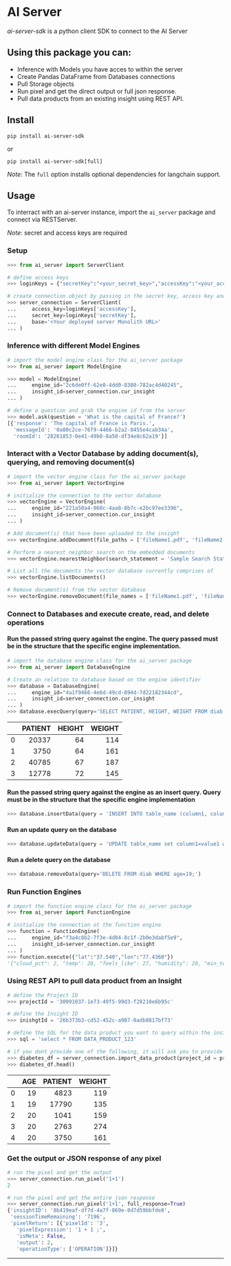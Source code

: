 # **AI Server**

*ai-server-sdk* is a python client SDK to connect to the AI Server

## Using this package you can:

 - Inference with Models you have acces to within the server
 - Create Pandas DataFrame from Databases connections
 - Pull Storage objects
 - Run pixel and get the direct output or full json response.
 - Pull data products from an existing insight using REST API.

## **Install**

    pip install ai-server-sdk

or

    pip install ai-server-sdk[full]

  *Note*: The `full` option installs optional dependencies for langchain support.

## **Usage**

To interract with an ai-server instance, import the `ai_server` package and connect via RESTServer.

*Note*: secret and access keys are required


### Setup
```python
>>> from ai_server import ServerClient

# define access keys
>>> loginKeys = {"secretKey":"<your_secret_key>","accessKey":"<your_access_key>"}

# create connection object by passing in the secret key, access key and base url for the api
>>> server_connection = ServerClient(
...     access_key=loginKeys['accessKey'],
...     secret_key=loginKeys['secretKey'],
...     base='<Your deployed server Monolith URL>'
... )
```

### Inference with different Model Engines
```python
# import the model engine class for the ai_server package
>>> from ai_server import ModelEngine

>>> model = ModelEngine(
...     engine_id="2c6de0ff-62e0-4dd0-8380-782ac4d40245", 
...     insight_id=server_connection.cur_insight
... )

# define a question and grab the engine id from the server
>>> model.ask(question = 'What is the capital of France?')
[{'response': 'The capital of France is Paris.',
  'messageId': '0a80c2ce-76f9-4466-b2a2-8455e4cab34a',
  'roomId': '28261853-0e41-49b0-8a50-df34e8c62a19'}]
```

### Interact with a Vector Database by adding document(s), querying, and removing document(s)
```python
# import the vector engine class for the ai_server package
>>> from ai_server import VectorEngine

# initialize the connection to the vector database
>>> vectorEngine = VectorEngine(
...     engine_id="221a50a4-060c-4aa8-8b7c-e2bc97ee3396", 
...     insight_id=server_connection.cur_insight
... )

# Add document(s) that have been uploaded to the insight
>>> vectorEngine.addDocument(file_paths = ['fileName1.pdf', 'fileName2.pdf', ..., 'fileNameX.pdf'])

# Perform a nearest neighbor search on the embedded documents
>>> vectorEngine.nearestNeighbor(search_statement = 'Sample Search Statement', limit = 5)

# List all the documents the vector database currently comprises of
>>> vectorEngine.listDocuments()

# Remove document(s) from the vector database
>>> vectorEngine.removeDocument(file_names = ['fileName1.pdf', 'fileName2.pdf', ..., 'fileNameX.pdf'])
```

### Connect to Databases and execute create, read, and delete operations

#### Run the passed string query against the engine.  The query passed must be in the structure that the specific engine implementation.
```python
# import the database engine class for the ai_server package
>>> from ai_server import DatabaseEngine

# Create an relation to database based on the engine identifier
>>> database = DatabaseEngine(
...     engine_id="4a1f9466-4e6d-49cd-894d-7d22182344cd", 
...     insight_id=server_connection.cur_insight
... )
>>> database.execQuery(query='SELECT PATIENT, HEIGHT, WEIGHT FROM diab LIMIT 4')
```
|    |   PATIENT |   HEIGHT |   WEIGHT |
|---:|----------:|---------:|---------:|
|  0 |     20337 |       64 |      114 |
|  1 |      3750 |       64 |      161 |
|  2 |     40785 |       67 |      187 |
|  3 |     12778 |       72 |      145 |

#### Run the passed string query against the engine as an insert query. Query must be in the structure that the specific engine implementation
```python
>>> database.insertData(query = 'INSERT INTO table_name (column1, column2, column3, ...) VALUES (value1, value2, value3, ...)')
```

#### Run an update query on the database
```python
>>> database.updateData(query = 'UPDATE table_name set column1=value1 where age=19')
```

#### Run a delete query on the database
```python
>>> database.removeData(query='DELETE FROM diab WHERE age=19;')
```

### Run Function Engines
```python
# import the function engine class for the ai_server package
>>> from ai_server import FunctionEngine

# initialize the connection ot the function engine
>>> function = FunctionEngine(
...     engine_id="f3a4c8b2-7f3e-4d04-8c1f-2b0e3dabf5e9", 
...     insight_id=server_connection.cur_insight
... )
>>> function.execute({"lat":"37.540","lon":"77.4360"})
'{"cloud_pct": 2, "temp": 28, "feels_like": 27, "humidity": 20, "min_temp": 28, "max_temp": 28, "wind_speed": 5, "wind_degrees": 352, "sunrise": 1716420915, "sunset": 1716472746}'
```

### Using REST API to pull data product from an Insight
```python
# define the Project ID
>>> projectId = '30991037-1e73-49f5-99d3-f28210e6b95c'

# define the Insight ID
>>> inishgtId = '26b373b3-cd52-452c-a987-0adb8817bf73'

# define the SQL for the data product you want to query within the insight
>>> sql = 'select * FROM DATA_PRODUCT_123'

# if you dont provide one of the following, it will ask you to provide it via prompt
>>> diabetes_df = server_connection.import_data_product(project_id = projectId, insight_id = inishgtId, sql = sql)
>>> diabetes_df.head()
```
|    |   AGE |   PATIENT |   WEIGHT |
|---:|------:|----------:|---------:|
|  0 |    19 |      4823 |      119 |
|  1 |    19 |     17790 |      135 |
|  2 |    20 |      1041 |      159 |
|  3 |    20 |      2763 |      274 |
|  4 |    20 |      3750 |      161 |


### Get the output or JSON response of any pixel
```python
# run the pixel and get the output
>>> server_connection.run_pixel('1+1')
2

# run the pixel and get the entire json response
>>> server_connection.run_pixel('1+1', full_response=True)
{'insightID': '8b419eaf-df7d-4a7f-869e-8d7d59bbfde8',
 'sessionTimeRemaining': '7196',
 'pixelReturn': [{'pixelId': '3',
   'pixelExpression': '1 + 1 ;',
   'isMeta': False,
   'output': 2,
   'operationType': ['OPERATION']}]}
```

---